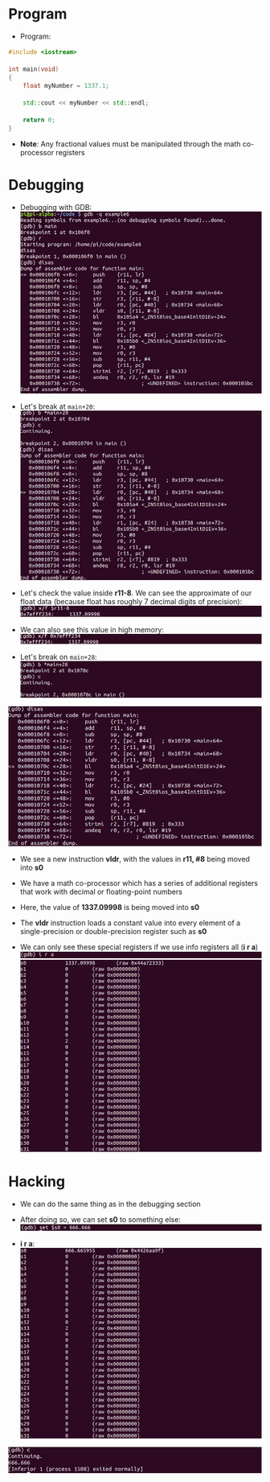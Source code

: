 # Program
- Program:
```cpp
#include <iostream>

int main(void)
{
	float myNumber = 1337.1;
	
	std::cout << myNumber << std::endl;
	
	return 0;
}
```

- **Note**: Any fractional values must be manipulated through the math co-processor registers

# Debugging
- Debugging with GDB:
![](../Assets/float-gdb.png)

- Let's break at `main+20`:
![](../Assets/float-gdb-2.png)

- Let's check the value inside **r11-8**. We can see the approximate of our float data (because float has roughly 7 decimal digits of precision):
![](../Assets/float-gdb-3.png)

- We can also see this value in high memory:
![](../Assets/float-gdb-4.png)

- Let's break on `main+28`:
![](../Assets/float-gdb-5.png)

![](../Assets/float-gdb-6.png)
- We see a new instruction **vldr**, with the values in **r11, #8** being moved into **s0**
- We have a math co-processor which has a series of additional registers that work with decimal or floating-point numbers
- Here, the value of **1337.09998** is being moved into **s0**
- The **vldr** instruction loads a constant value into every element of a single-precision or double-precision register such as **s0**

- We can only see these special registers if we use info registers all (**i r a**)
![](../Assets/float-gdb-7.png)
![](../Assets/float-gdb-8.png)

# Hacking
- We can do the same thing as in the debugging section
- After doing so, we can set **s0** to something else:
![](../Assets/float-gdb-hack.png)

- **i r a**:
![](../Assets/float-gdb-hack-2.png)

![](../Assets/float-gdb-hack-3.png)
